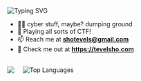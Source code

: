 ![Typing SVG](https://readme-typing-svg.demolab.com/?lines=Hi👋+I'm+Tev!) 

- 👨‍💻 cyber stuff, maybe? dumping ground
- 🚩 Playing all sorts of CTF!
- 📫 Reach me at **shotevels@gmail.com**
- 🔗 Check me out at **https://tevelsho.com**

<br />
<div style="display: flex; gap: 20px;">
    <img src="https://github-readme-stats.vercel.app/api?username=trevelling&theme=buefy&show_icons=true" />
    <img src="https://github-readme-stats.vercel.app/api/top-langs/?username=trevelling&theme=buefy&layout=compact" alt="Top Languages" />
</div>








